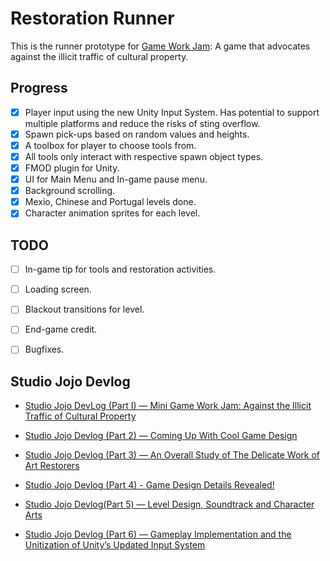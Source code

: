 # Restoration Runner

This is the runner prototype for [Game Work Jam](https://itch.io/jam/mini-game-work-jam-2023): A game that advocates against the illicit traffic of cultural property.

## Progress

- [x] Player input using the new Unity Input System. Has potential to support multiple platforms and reduce the risks of sting overflow.
- [x] Spawn pick-ups based on random values and heights.
- [x] A toolbox for player to choose tools from.
- [x] All tools only interact with respective spawn object types.
- [x] FMOD plugin for Unity.
- [x] UI for Main Menu and In-game pause menu.
- [x] Background scrolling.
- [x] Mexio, Chinese and Portugal levels done.
- [x] Character animation sprites for each level.

## TODO

- [ ] In-game tip for tools and restoration activities.
- [ ] Loading screen.
- [ ] Blackout transitions for level.
- [ ] End-game credit.
- [ ] Bugfixes.


## Studio Jojo Devlog

- [Studio Jojo DevLog (Part I) — Mini Game Work Jam: Against the Illicit Traffic of Cultural Property](https://medium.com/@echoness/studio-jojo-dev-log-part-i-mini-game-work-jam-against-the-illicit-traffic-of-cultural-property-9635821233bb)

- [Studio Jojo Devlog (Part 2) — Coming Up With Cool Game Design](https://medium.com/@echoness/studio-jojo-devlog-part-2-coming-up-cool-game-design-6fda70498ea1)

- [Studio Jojo Devlog (Part 3) — An Overall Study of The Delicate Work of Art Restorers](https://medium.com/@echoness/studio-jojo-devlog-part-3-an-overall-study-of-the-delicate-work-of-art-restorers-3ef56625a53b)

- [Studio Jojo Devlog (Part 4) - Game Design Details Revealed!](https://medium.com/@echoness/studio-jojo-devlog-part-4-game-design-details-revealed-65f03787b111)

- [Studio Jojo Devlog(Part 5) — Level Design, Soundtrack and Character Arts](https://medium.com/@echoness/studio-jojo-devlog-part-5-level-design-soundtrack-and-character-arts-fe7b35ac9750)

- [Studio Jojo Devlog (Part 6) — Gameplay Implementation and the Unitization of Unity’s Updated Input System](https://medium.com/@echoness/studio-jojo-devlog-part-6-gameplay-implementation-and-the-unitization-of-unitys-updated-input-d4ee3413b6ac)
